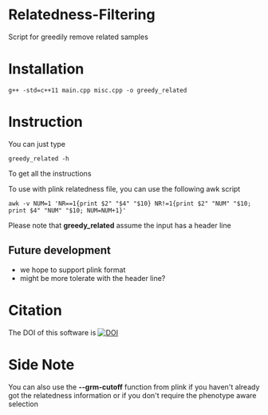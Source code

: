 # Relatedness-Filtering
Script for greedily remove related samples

# Installation
```
g++ -std=c++11 main.cpp misc.cpp -o greedy_related
```

# Instruction
You can just type
```
greedy_related -h
```
To get all the instructions

To use with plink relatedness file, you can use the following awk script

```{bash}
awk -v NUM=1 'NR==1{print $2" "$4" "$10} NR!=1{print $2" "NUM" "$10; print $4" "NUM" "$10; NUM=NUM+1}'
```

Please note that **greedy_related** assume the input has a header line

## Future development
- we hope to support plink format
- might be more tolerate with the header line?

# Citation
The DOI of this software is [![DOI](https://zenodo.org/badge/DOI/10.5281/zenodo.831680.svg)](https://doi.org/10.5281/zenodo.831680)

# Side Note
You can also use the **--grm-cutoff** function from plink if you haven't already got the relatedness information or if you don't require the phenotype aware selection
